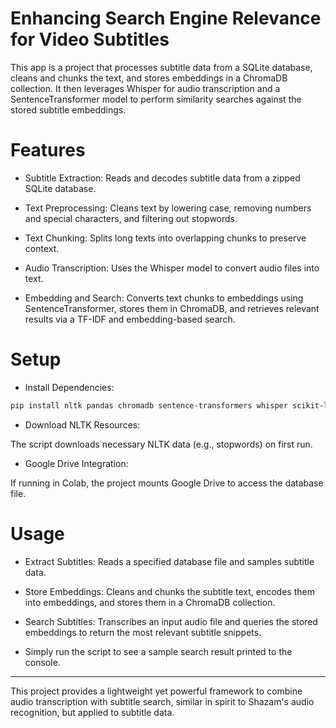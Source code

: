 # Enhancing Search Engine Relevance for Video Subtitles

This app is a project that processes subtitle data from a SQLite database, cleans and chunks the text, and stores embeddings in a ChromaDB collection. It then leverages Whisper for audio transcription and a SentenceTransformer model to perform similarity searches against the stored subtitle embeddings.

# Features

- Subtitle Extraction: Reads and decodes subtitle data from a zipped SQLite database.

- Text Preprocessing: Cleans text by lowering case, removing numbers and special characters, and filtering out stopwords.

- Text Chunking: Splits long texts into overlapping chunks to preserve context.

- Audio Transcription: Uses the Whisper model to convert audio files into text.

- Embedding and Search: Converts text chunks to embeddings using SentenceTransformer, stores them in ChromaDB, and retrieves relevant results via a TF-IDF and embedding-based search.

# Setup

- Install Dependencies:
```bash
pip install nltk pandas chromadb sentence-transformers whisper scikit-learn openai-whisper
```
- Download NLTK Resources:

The script downloads necessary NLTK data (e.g., stopwords) on first run.

- Google Drive Integration:

If running in Colab, the project mounts Google Drive to access the database file.

# Usage

- Extract Subtitles: Reads a specified database file and samples subtitle data.

- Store Embeddings: Cleans and chunks the subtitle text, encodes them into embeddings, and stores them in a ChromaDB collection.

- Search Subtitles: Transcribes an input audio file and queries the stored embeddings to return the most relevant subtitle snippets.

- Simply run the script to see a sample search result printed to the console.
  
---
This project provides a lightweight yet powerful framework to combine audio transcription with subtitle search, similar in spirit to Shazam's audio recognition, but applied to subtitle data.

